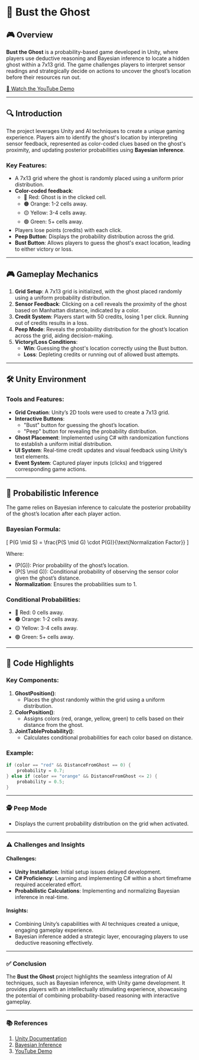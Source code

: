 # 👻 Bust the Ghost  
## 🎮 Overview  
**Bust the Ghost** is a probability-based game developed in Unity, where players use deductive reasoning and Bayesian inference to locate a hidden ghost within a 7x13 grid. The game challenges players to interpret sensor readings and strategically decide on actions to uncover the ghost’s location before their resources run out.  

[🎥 Watch the YouTube Demo](https://youtu.be/upx52t09c5A?si=XRC8sLTgnTf_pTB_)  

---

## 🔍 Introduction  
The project leverages Unity and AI techniques to create a unique gaming experience. Players aim to identify the ghost's location by interpreting sensor feedback, represented as color-coded clues based on the ghost's proximity, and updating posterior probabilities using **Bayesian inference**.  

### Key Features:  
- A 7x13 grid where the ghost is randomly placed using a uniform prior distribution.  
- **Color-coded feedback**:  
  - 🔴 Red: Ghost is in the clicked cell.  
  - 🟠 Orange: 1-2 cells away.  
  - 🟡 Yellow: 3-4 cells away.  
  - 🟢 Green: 5+ cells away.  
- Players lose points (credits) with each click.  
- **Peep Button**: Displays the probability distribution across the grid.  
- **Bust Button**: Allows players to guess the ghost's exact location, leading to either victory or loss.  

---

## 🎮 Gameplay Mechanics  
1. **Grid Setup**: A 7x13 grid is initialized, with the ghost placed randomly using a uniform probability distribution.  
2. **Sensor Feedback**: Clicking on a cell reveals the proximity of the ghost based on Manhattan distance, indicated by a color.  
3. **Credit System**: Players start with 50 credits, losing 1 per click. Running out of credits results in a loss.  
4. **Peep Mode**: Reveals the probability distribution for the ghost’s location across the grid, aiding decision-making.  
5. **Victory/Loss Conditions**:  
   - **Win**: Guessing the ghost's location correctly using the Bust button.  
   - **Loss**: Depleting credits or running out of allowed bust attempts.  

---

## 🛠️ Unity Environment  
### Tools and Features:  
- **Grid Creation**: Unity’s 2D tools were used to create a 7x13 grid.  
- **Interactive Buttons**:  
  - "Bust" button for guessing the ghost’s location.  
  - "Peep" button for revealing the probability distribution.  
- **Ghost Placement**: Implemented using C# with randomization functions to establish a uniform initial distribution.  
- **UI System**: Real-time credit updates and visual feedback using Unity’s text elements.  
- **Event System**: Captured player inputs (clicks) and triggered corresponding game actions.  

---

## 🤖 Probabilistic Inference  
The game relies on Bayesian inference to calculate the posterior probability of the ghost’s location after each player action.  

### Bayesian Formula:  
\[
P(G \mid S) = \frac{P(S \mid G) \cdot P(G)}{\text{Normalization Factor}}
\]  

Where:  
- \(P(G)\): Prior probability of the ghost’s location.  
- \(P(S \mid G)\): Conditional probability of observing the sensor color given the ghost’s distance.  
- **Normalization**: Ensures the probabilities sum to 1.  

### Conditional Probabilities:  
- 🔴 Red: 0 cells away.  
- 🟠 Orange: 1-2 cells away.  
- 🟡 Yellow: 3-4 cells away.  
- 🟢 Green: 5+ cells away.  

---

## 🧩 Code Highlights  
### Key Components:  
1. **GhostPosition()**:  
   - Places the ghost randomly within the grid using a uniform distribution.  
2. **ColorPosition()**:  
   - Assigns colors (red, orange, yellow, green) to cells based on their distance from the ghost.  
3. **JointTableProbability()**:  
   - Calculates conditional probabilities for each color based on distance.  

### Example:  
```csharp
if (color == "red" && DistanceFromGhost == 0) {
    probability = 0.7;
} else if (color == "orange" && DistanceFromGhost <= 2) {
    probability = 0.5;
}
```
---
### 🕵️ Peep Mode  
- Displays the current probability distribution on the grid when activated.  

---

### ⚠️ Challenges and Insights  

#### Challenges:  
- **Unity Installation**: Initial setup issues delayed development.  
- **C# Proficiency**: Learning and implementing C# within a short timeframe required accelerated effort.  
- **Probabilistic Calculations**: Implementing and normalizing Bayesian inference in real-time.  

#### Insights:  
- Combining Unity’s capabilities with AI techniques created a unique, engaging gameplay experience.  
- Bayesian inference added a strategic layer, encouraging players to use deductive reasoning effectively.  

---

### ✅ Conclusion  
The **Bust the Ghost** project highlights the seamless integration of AI techniques, such as Bayesian inference, with Unity game development. It provides players with an intellectually stimulating experience, showcasing the potential of combining probability-based reasoning with interactive gameplay.  

---

### 📚 References  
1. [Unity Documentation](https://unity.com/)  
2. [Bayesian Inference](https://en.wikipedia.org/wiki/Bayesian_inference)  
3. [YouTube Demo](https://youtu.be/upx52t09c5A?si=XRC8sLTgnTf_pTB_)  

